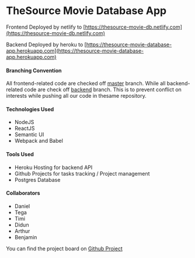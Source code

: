 # TheSource Movie Database App

Frontend Deployed by netlify to [https://thesource-movie-db.netlify.com](https://thesource-movie-db.netlify.com)

Backend Deployed by heroku to [https://thesource-movie-database-app.herokuapp.com](https://thesource-movie-database-app.herokuapp.com) 


#### Branching Convention
All frontend-related code are checked off [master](https://github.com/daniellamarr/movie-database-app) branch. While all backend-related code are check off [backend](https://github.com/daniellamarr/movie-database-app/tree/backend) branch.
This is to prevent conflict on interests while pushing all our code in thesame repository.


#### Technologies Used

- NodeJS
- ReactJS
- Semantic UI
- Webpack and Babel


#### Tools Used
- Heroku Hosting for backend API
- Github Projects for tasks tracking / Project management
- Postgres Database



#### Collaborators

- Daniel 
- Tega
- Timi
- Didun
- Arthur
- Benjamin

You can find the project board on [Github Project](https://github.com/daniellamarr/movie-database-app/projects/1)
